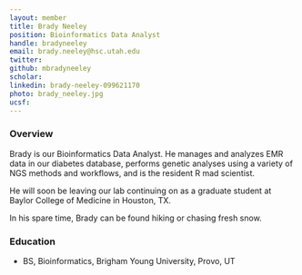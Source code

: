```yaml
---
layout: member
title: Brady Neeley
position: Bioinformatics Data Analyst
handle: bradyneeley
email: brady.neeley@hsc.utah.edu
twitter:
github: mbradyneeley
scholar: 
linkedin: brady-neeley-099621170
photo: brady_neeley.jpg
ucsf:
---
```


### Overview
Brady is our Bioinformatics Data Analyst. He manages and analyzes EMR data in our diabetes database, performs genetic analyses using a variety of NGS
methods and workflows, and is the resident R mad scientist.

He will soon be leaving our lab continuing on as a graduate student at Baylor College of Medicine in Houston, TX.

In his spare time, Brady can be found hiking or chasing fresh snow.


### Education
- BS, Bioinformatics, Brigham Young University, Provo, UT
